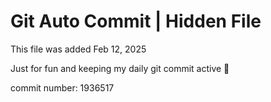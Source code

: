 # Git Auto Commit | Hidden File

This file was added Feb 12, 2025

Just for fun and keeping my daily git commit active 🤪

commit number: 1936517
